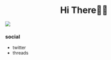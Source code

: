 <h1 align="center">Hi There👋🏻</h1>
<img align="center" src="https://i.ibb.co/dDsVYpk/profile.png" />

<h3>social</h3>
<ul>
  <li>twitter</li>
  <li>threads</li>
</ul>

